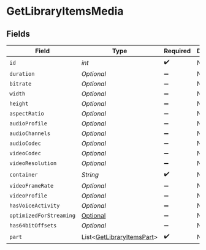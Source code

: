 # GetLibraryItemsMedia


## Fields

| Field                                                                                                             | Type                                                                                                              | Required                                                                                                          | Description                                                                                                       | Example                                                                                                           |
| ----------------------------------------------------------------------------------------------------------------- | ----------------------------------------------------------------------------------------------------------------- | ----------------------------------------------------------------------------------------------------------------- | ----------------------------------------------------------------------------------------------------------------- | ----------------------------------------------------------------------------------------------------------------- |
| `id`                                                                                                              | *int*                                                                                                             | :heavy_check_mark:                                                                                                | N/A                                                                                                               | 119534                                                                                                            |
| `duration`                                                                                                        | *Optional<Integer>*                                                                                               | :heavy_minus_sign:                                                                                                | N/A                                                                                                               | 11558112                                                                                                          |
| `bitrate`                                                                                                         | *Optional<Integer>*                                                                                               | :heavy_minus_sign:                                                                                                | N/A                                                                                                               | 25025                                                                                                             |
| `width`                                                                                                           | *Optional<Integer>*                                                                                               | :heavy_minus_sign:                                                                                                | N/A                                                                                                               | 3840                                                                                                              |
| `height`                                                                                                          | *Optional<Integer>*                                                                                               | :heavy_minus_sign:                                                                                                | N/A                                                                                                               | 2072                                                                                                              |
| `aspectRatio`                                                                                                     | *Optional<Double>*                                                                                                | :heavy_minus_sign:                                                                                                | N/A                                                                                                               | 1.85                                                                                                              |
| `audioProfile`                                                                                                    | *Optional<String>*                                                                                                | :heavy_minus_sign:                                                                                                | N/A                                                                                                               | dts                                                                                                               |
| `audioChannels`                                                                                                   | *Optional<Integer>*                                                                                               | :heavy_minus_sign:                                                                                                | N/A                                                                                                               | 6                                                                                                                 |
| `audioCodec`                                                                                                      | *Optional<String>*                                                                                                | :heavy_minus_sign:                                                                                                | N/A                                                                                                               | eac3                                                                                                              |
| `videoCodec`                                                                                                      | *Optional<String>*                                                                                                | :heavy_minus_sign:                                                                                                | N/A                                                                                                               | hevc                                                                                                              |
| `videoResolution`                                                                                                 | *Optional<String>*                                                                                                | :heavy_minus_sign:                                                                                                | N/A                                                                                                               | 4k                                                                                                                |
| `container`                                                                                                       | *String*                                                                                                          | :heavy_check_mark:                                                                                                | N/A                                                                                                               | mkv                                                                                                               |
| `videoFrameRate`                                                                                                  | *Optional<String>*                                                                                                | :heavy_minus_sign:                                                                                                | N/A                                                                                                               | 24p                                                                                                               |
| `videoProfile`                                                                                                    | *Optional<String>*                                                                                                | :heavy_minus_sign:                                                                                                | N/A                                                                                                               | main 10                                                                                                           |
| `hasVoiceActivity`                                                                                                | *Optional<Boolean>*                                                                                               | :heavy_minus_sign:                                                                                                | N/A                                                                                                               | false                                                                                                             |
| `optimizedForStreaming`                                                                                           | [Optional<GetLibraryItemsOptimizedForStreaming>](../../models/operations/GetLibraryItemsOptimizedForStreaming.md) | :heavy_minus_sign:                                                                                                | N/A                                                                                                               | 1                                                                                                                 |
| `has64bitOffsets`                                                                                                 | *Optional<Boolean>*                                                                                               | :heavy_minus_sign:                                                                                                | N/A                                                                                                               | false                                                                                                             |
| `part`                                                                                                            | List<[GetLibraryItemsPart](../../models/operations/GetLibraryItemsPart.md)>                                       | :heavy_check_mark:                                                                                                | N/A                                                                                                               |                                                                                                                   |